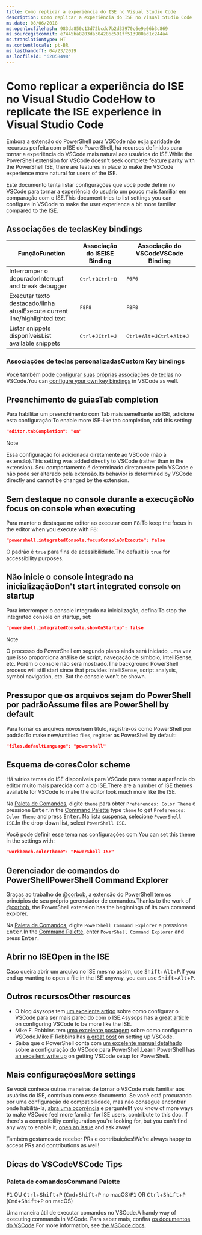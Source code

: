 ```yaml
---
title: Como replicar a experiência do ISE no Visual Studio Code
description: Como replicar a experiência do ISE no Visual Studio Code
ms.date: 08/06/2018
ms.openlocfilehash: 983da850c13d72bcdc7b2d33970c6e9e06b3d869
ms.sourcegitcommit: e7445ba8203da304286c591ff513900ad1c244a4
ms.translationtype: HT
ms.contentlocale: pt-BR
ms.lasthandoff: 04/23/2019
ms.locfileid: "62058498"
---
```

# <a name="how-to-replicate-the-ise-experience-in-visual-studio-code"></a><span data-ttu-id="b05da-103">Como replicar a experiência do ISE no Visual Studio Code</span><span class="sxs-lookup"><span data-stu-id="b05da-103">How to replicate the ISE experience in Visual Studio Code</span></span>

<span data-ttu-id="b05da-104">Embora a extensão do PowerShell para VSCode não exija paridade de recursos perfeita com o ISE do PowerShell, há recursos definidos para tornar a experiência do VSCode mais natural aos usuários do ISE.</span><span class="sxs-lookup"><span data-stu-id="b05da-104">While the PowerShell extension for VSCode doesn't seek complete feature parity with the PowerShell ISE, there are features in place to make the VSCode experience more natural for users of the ISE.</span></span>

<span data-ttu-id="b05da-105">Este documento tenta listar configurações que você pode definir no VSCode para tornar a experiência do usuário um pouco mais familiar em comparação com o ISE.</span><span class="sxs-lookup"><span data-stu-id="b05da-105">This document tries to list settings you can configure in VSCode to make the user experience a bit more familiar compared to the ISE.</span></span>

## <a name="key-bindings"></a><span data-ttu-id="b05da-106">Associações de teclas</span><span class="sxs-lookup"><span data-stu-id="b05da-106">Key bindings</span></span>

| <span data-ttu-id="b05da-107">Função</span><span class="sxs-lookup"><span data-stu-id="b05da-107">Function</span></span>                              | <span data-ttu-id="b05da-108">Associação do ISE</span><span class="sxs-lookup"><span data-stu-id="b05da-108">ISE Binding</span></span>                  | <span data-ttu-id="b05da-109">Associação do VSCode</span><span class="sxs-lookup"><span data-stu-id="b05da-109">VSCode Binding</span></span>                              |
| ----------------                      | -----------                  | --------------                              |
| <span data-ttu-id="b05da-110">Interromper o depurador</span><span class="sxs-lookup"><span data-stu-id="b05da-110">Interrupt and break debugger</span></span>          | <span data-ttu-id="b05da-111"><kbd>Ctrl</kbd>+<kbd>B</kbd></span><span class="sxs-lookup"><span data-stu-id="b05da-111"><kbd>Ctrl</kbd>+<kbd>B</kbd></span></span> | <span data-ttu-id="b05da-112"><kbd>F6</kbd></span><span class="sxs-lookup"><span data-stu-id="b05da-112"><kbd>F6</kbd></span></span>                               |
| <span data-ttu-id="b05da-113">Executar texto destacado/linha atual</span><span class="sxs-lookup"><span data-stu-id="b05da-113">Execute current line/highlighted text</span></span> | <span data-ttu-id="b05da-114"><kbd>F8</kbd></span><span class="sxs-lookup"><span data-stu-id="b05da-114"><kbd>F8</kbd></span></span>                | <span data-ttu-id="b05da-115"><kbd>F8</kbd></span><span class="sxs-lookup"><span data-stu-id="b05da-115"><kbd>F8</kbd></span></span>                               |
| <span data-ttu-id="b05da-116">Listar snippets disponíveis</span><span class="sxs-lookup"><span data-stu-id="b05da-116">List available snippets</span></span>               | <span data-ttu-id="b05da-117"><kbd>Ctrl</kbd>+<kbd>J</kbd></span><span class="sxs-lookup"><span data-stu-id="b05da-117"><kbd>Ctrl</kbd>+<kbd>J</kbd></span></span> | <span data-ttu-id="b05da-118"><kbd>Ctrl</kbd>+<kbd>Alt</kbd>+<kbd>J</kbd></span><span class="sxs-lookup"><span data-stu-id="b05da-118"><kbd>Ctrl</kbd>+<kbd>Alt</kbd>+<kbd>J</kbd></span></span> |

### <a name="custom-key-bindings"></a><span data-ttu-id="b05da-119">Associações de teclas personalizadas</span><span class="sxs-lookup"><span data-stu-id="b05da-119">Custom Key bindings</span></span>

<span data-ttu-id="b05da-120">Você também pode [configurar suas próprias associações de teclas](https://code.visualstudio.com/docs/getstarted/keybindings#_custom-keybindings-for-refactorings) no VSCode.</span><span class="sxs-lookup"><span data-stu-id="b05da-120">You can [configure your own key bindings](https://code.visualstudio.com/docs/getstarted/keybindings#_custom-keybindings-for-refactorings) in VSCode as well.</span></span>

## <a name="tab-completion"></a><span data-ttu-id="b05da-121">Preenchimento de guias</span><span class="sxs-lookup"><span data-stu-id="b05da-121">Tab completion</span></span>

<span data-ttu-id="b05da-122">Para habilitar um preenchimento com Tab mais semelhante ao ISE, adicione esta configuração:</span><span class="sxs-lookup"><span data-stu-id="b05da-122">To enable more ISE-like tab completion, add this setting:</span></span>

```json
"editor.tabCompletion": "on"
```

> [!NOTE]
> <span data-ttu-id="b05da-123">Essa configuração foi adicionada diretamente ao VSCode (não à extensão).</span><span class="sxs-lookup"><span data-stu-id="b05da-123">This setting was added directly to VSCode (rather than in the extension).</span></span> <span data-ttu-id="b05da-124">Seu comportamento é determinado diretamente pelo VSCode e não pode ser alterado pela extensão.</span><span class="sxs-lookup"><span data-stu-id="b05da-124">Its behavior is determined by VSCode directly and cannot be changed by the extension.</span></span>

## <a name="no-focus-on-console-when-executing"></a><span data-ttu-id="b05da-125">Sem destaque no console durante a execução</span><span class="sxs-lookup"><span data-stu-id="b05da-125">No focus on console when executing</span></span>

<span data-ttu-id="b05da-126">Para manter o destaque no editor ao executar com <kbd>F8</kbd>:</span><span class="sxs-lookup"><span data-stu-id="b05da-126">To keep the focus in the editor when you execute with <kbd>F8</kbd>:</span></span>

```json
"powershell.integratedConsole.focusConsoleOnExecute": false
```

<span data-ttu-id="b05da-127">O padrão é `true` para fins de acessibilidade.</span><span class="sxs-lookup"><span data-stu-id="b05da-127">The default is `true` for accessibility purposes.</span></span>

## <a name="dont-start-integrated-console-on-startup"></a><span data-ttu-id="b05da-128">Não inicie o console integrado na inicialização</span><span class="sxs-lookup"><span data-stu-id="b05da-128">Don't start integrated console on startup</span></span>

<span data-ttu-id="b05da-129">Para interromper o console integrado na inicialização, defina:</span><span class="sxs-lookup"><span data-stu-id="b05da-129">To stop the integrated console on startup, set:</span></span>

```json
"powershell.integratedConsole.showOnStartup": false
```

> [!NOTE]
> <span data-ttu-id="b05da-130">O processo do PowerShell em segundo plano ainda será iniciado, uma vez que isso proporciona análise de script, navegação de símbolo, IntelliSense, etc. Porém o console não será mostrado.</span><span class="sxs-lookup"><span data-stu-id="b05da-130">The background PowerShell process will still start since that provides IntelliSense, script analysis, symbol navigation, etc. But the console won't be shown.</span></span>

## <a name="assume-files-are-powershell-by-default"></a><span data-ttu-id="b05da-131">Pressupor que os arquivos sejam do PowerShell por padrão</span><span class="sxs-lookup"><span data-stu-id="b05da-131">Assume files are PowerShell by default</span></span>

<span data-ttu-id="b05da-132">Para tornar os arquivos novos/sem título, registre-os como PowerShell por padrão:</span><span class="sxs-lookup"><span data-stu-id="b05da-132">To make new/untitled files, register as PowerShell by default:</span></span>

```json
"files.defaultLanguage": "powershell"
```

## <a name="color-scheme"></a><span data-ttu-id="b05da-133">Esquema de cores</span><span class="sxs-lookup"><span data-stu-id="b05da-133">Color scheme</span></span>

<span data-ttu-id="b05da-134">Há vários temas do ISE disponíveis para VSCode para tornar a aparência do editor muito mais parecida com a do ISE.</span><span class="sxs-lookup"><span data-stu-id="b05da-134">There are a number of ISE themes available for VSCode to make the editor look much more like the ISE.</span></span>

<span data-ttu-id="b05da-135">Na [Paleta de Comandos], digite `theme` para obter `Preferences: Color Theme` e pressione <kbd>Enter</kbd>.</span><span class="sxs-lookup"><span data-stu-id="b05da-135">In the [Command Palette] type `theme` to get `Preferences: Color Theme` and press <kbd>Enter</kbd>.</span></span>
<span data-ttu-id="b05da-136">Na lista suspensa, selecione `PowerShell ISE`.</span><span class="sxs-lookup"><span data-stu-id="b05da-136">In the drop-down list, select `PowerShell ISE`.</span></span>

<span data-ttu-id="b05da-137">Você pode definir esse tema nas configurações com:</span><span class="sxs-lookup"><span data-stu-id="b05da-137">You can set this theme in the settings with:</span></span>

```json
"workbench.colorTheme": "PowerShell ISE"
```

## <a name="powershell-command-explorer"></a><span data-ttu-id="b05da-138">Gerenciador de comandos do PowerShell</span><span class="sxs-lookup"><span data-stu-id="b05da-138">PowerShell Command Explorer</span></span>

<span data-ttu-id="b05da-139">Graças ao trabalho de [@corbob](https://github.com/corbob), a extensão do PowerShell tem os princípios de seu próprio gerenciador de comandos.</span><span class="sxs-lookup"><span data-stu-id="b05da-139">Thanks to the work of [@corbob](https://github.com/corbob), the PowerShell extension has the beginnings of its own command explorer.</span></span>

<span data-ttu-id="b05da-140">Na [Paleta de Comandos], digite `PowerShell Command Explorer` e pressione <kbd>Enter</kbd>.</span><span class="sxs-lookup"><span data-stu-id="b05da-140">In the [Command Palette], enter `PowerShell Command Explorer` and press <kbd>Enter</kbd>.</span></span>

## <a name="open-in-the-ise"></a><span data-ttu-id="b05da-141">Abrir no ISE</span><span class="sxs-lookup"><span data-stu-id="b05da-141">Open in the ISE</span></span>

<span data-ttu-id="b05da-142">Caso queira abrir um arquivo no ISE mesmo assim, use <kbd>Shift</kbd>+<kbd>Alt</kbd>+<kbd>P</kbd>.</span><span class="sxs-lookup"><span data-stu-id="b05da-142">If you end up wanting to open a file in the ISE anyway, you can use <kbd>Shift</kbd>+<kbd>Alt</kbd>+<kbd>P</kbd>.</span></span>

## <a name="other-resources"></a><span data-ttu-id="b05da-143">Outros recursos</span><span class="sxs-lookup"><span data-stu-id="b05da-143">Other resources</span></span>

- <span data-ttu-id="b05da-144">O blog 4sysops tem [um excelente artigo](https://4sysops.com/archives/make-visual-studio-code-look-and-behave-like-powershell-ise/) sobre como configurar o VSCode para ser mais parecido com o ISE.</span><span class="sxs-lookup"><span data-stu-id="b05da-144">4sysops has [a great article](https://4sysops.com/archives/make-visual-studio-code-look-and-behave-like-powershell-ise/) on configuring VSCode to be more like the ISE.</span></span>
- <span data-ttu-id="b05da-145">Mike F. Robbins tem [uma excelente postagem](https://mikefrobbins.com/2017/08/24/how-to-install-visual-studio-code-and-configure-it-as-a-replacement-for-the-powershell-ise/) sobre como configurar o VSCode.</span><span class="sxs-lookup"><span data-stu-id="b05da-145">Mike F Robbins has [a great post](https://mikefrobbins.com/2017/08/24/how-to-install-visual-studio-code-and-configure-it-as-a-replacement-for-the-powershell-ise/) on setting up VSCode.</span></span>
- <span data-ttu-id="b05da-146">Saiba que o PowerShell conta com [um excelente manual detalhado](https://www.learnpwsh.com/setup-vs-code-for-powershell/) sobre a configuração do VSCode para PowerShell.</span><span class="sxs-lookup"><span data-stu-id="b05da-146">Learn PowerShell has [an excellent write up](https://www.learnpwsh.com/setup-vs-code-for-powershell/) on getting VSCode setup for PowerShell.</span></span>

## <a name="more-settings"></a><span data-ttu-id="b05da-147">Mais configurações</span><span class="sxs-lookup"><span data-stu-id="b05da-147">More settings</span></span>

<span data-ttu-id="b05da-148">Se você conhece outras maneiras de tornar o VSCode mais familiar aos usuários do ISE, contribua com esse documento. Se você está procurando por uma configuração de compatibilidade, mas não consegue encontrar onde habilitá-la, [abra uma ocorrência](https://github.com/PowerShell/vscode-powershell/issues/new/choose) e pergunte!</span><span class="sxs-lookup"><span data-stu-id="b05da-148">If you know of more ways to make VSCode feel more familiar for ISE users, contribute to this doc. If there's a compatibility configuration you're looking for, but you can't find any way to enable it, [open an issue](https://github.com/PowerShell/vscode-powershell/issues/new/choose) and ask away!</span></span>

<span data-ttu-id="b05da-149">Também gostamos de receber PRs e contribuições!</span><span class="sxs-lookup"><span data-stu-id="b05da-149">We're always happy to accept PRs and contributions as well!</span></span>

## <a name="vscode-tips"></a><span data-ttu-id="b05da-150">Dicas do VSCode</span><span class="sxs-lookup"><span data-stu-id="b05da-150">VSCode Tips</span></span>

### <a name="command-palette"></a><span data-ttu-id="b05da-151">Paleta de comandos</span><span class="sxs-lookup"><span data-stu-id="b05da-151">Command Palette</span></span>

<span data-ttu-id="b05da-152"><kbd>F1</kbd> OU <kbd>Ctrl</kbd>+<kbd>Shift</kbd>+<kbd>P</kbd> (<kbd>Cmd</kbd>+<kbd>Shift</kbd>+<kbd>P</kbd> no macOS)</span><span class="sxs-lookup"><span data-stu-id="b05da-152"><kbd>F1</kbd> OR <kbd>Ctrl</kbd>+<kbd>Shift</kbd>+<kbd>P</kbd> (<kbd>Cmd</kbd>+<kbd>Shift</kbd>+<kbd>P</kbd> on macOS)</span></span>

<span data-ttu-id="b05da-153">Uma maneira útil de executar comandos no VSCode.</span><span class="sxs-lookup"><span data-stu-id="b05da-153">A handy way of executing commands in VSCode.</span></span>
<span data-ttu-id="b05da-154">Para saber mais, confira [os documentos do VSCode](https://code.visualstudio.com/docs/getstarted/userinterface#_command-palette).</span><span class="sxs-lookup"><span data-stu-id="b05da-154">For more information, see [the VSCode docs](https://code.visualstudio.com/docs/getstarted/userinterface#_command-palette).</span></span>

[Paleta de comandos]: #command-palette
[Command Palette]: #command-palette
